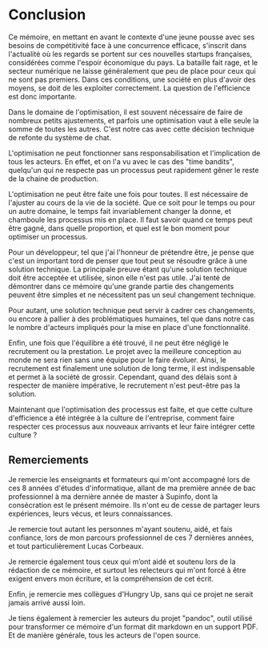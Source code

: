 
Conclusion
==========

Ce mémoire, en mettant en avant le contexte d'une jeune pousse avec ses besoins de compétitivité face à une concurrence efficace, s'inscrit dans l'actualité où les regards se portent sur ces nouvelles startups françaises, considérées comme l'espoir économique du pays. La bataille fait rage, et le secteur numérique ne laisse généralement que peu de place pour ceux qui ne sont pas premiers. Dans ces conditions, une société en plus d'avoir des moyens, se doit de les exploiter correctement. La question de l'efficience est donc importante.

Dans le domaine de l'optimisation, il est souvent nécessaire de faire de nombreux petits ajustements, et parfois une optimisation vaut à elle seule la somme de toutes les autres. C'est notre cas avec cette décision technique de refonte du système de chat.

L'optimisation ne peut fonctionner sans responsabilisation et l'implication de tous les acteurs. En effet, et on l'a vu avec le cas des "time bandits", quelqu'un qui ne respecte pas un processus peut rapidement gêner le reste de la chaine de production.

L'optimisation ne peut être faite une fois pour toutes. Il est nécessaire de l'ajuster au cours de la vie de la société. Que ce soit pour le temps ou pour un autre domaine, le temps fait invariablement changer la donne, et chamboule les processus mis en place. Il faut savoir quand ce temps peut être gagné, dans quelle proportion, et quel est le bon moment pour optimiser un processus.

Pour un développeur, tel que j'ai l'honneur de prétendre être, je pense que c'est un important tord de penser que tout peut se résoudre grâce à une solution technique. La principale preuve étant qu'une solution technique doit être acceptée et utilisée, sinon elle n'est pas utile. J'ai tenté de démontrer dans ce mémoire qu'une grande partie des changements peuvent être simples et ne nécessitent pas un seul changement technique.

Pour autant, une solution technique peut servir à cadrer ces changements, ou encore à pallier à des problématiques humaines, tel que dans notre cas le nombre d'acteurs impliqués pour la mise en place d'une fonctionnalité. 

Enfin, une fois que l'équilibre a été trouvé, il ne peut être négligé le recrutement ou la prestation. Le projet avec la meilleure conception au monde ne sera rien sans une équipe pour le faire évoluer. Ainsi, le recrutement est finalement une solution de long terme, il est indispensable et permet à la société de grossir. Cependant, quand des délais sont à respecter de manière impérative, le recrutement n'est peut-être pas la solution.

Maintenant que l'optimisation des processus est faite, et que cette culture d'efficience a été intégrée à la culture de l'entreprise, comment faire respecter ces processus aux nouveaux arrivants et leur faire intégrer cette culture ?

## Remerciements

Je remercie les enseignants et formateurs qui m'ont
accompagné lors de ces 8 années d'études d'informatique, allant de ma 
première année de bac professionnel à ma dernière année de master à 
Supinfo, dont la consécration est le présent mémoire. Ils n'ont eu de 
cesse de partager leurs expériences, leurs vécus, et leurs connaissances.

Je remercie tout autant les personnes m'ayant soutenu, aidé, et fais 
confiance, lors de mon parcours professionnel de ces 7 dernières années,
et tout particulièrement Lucas Corbeaux.

Je remercie également tous ceux qui m’ont aidé et soutenu lors 
de la rédaction de ce mémoire, et surtout les relecteurs qui m'ont 
forcé à être exigent envers mon écriture, et la compréhension de cet 
écrit.

Enfin, je remercie mes collègues d'Hungry Up, sans qui ce projet ne 
serait jamais arrivé aussi loin.

Je tiens également à remercier les auteurs du projet "pandoc", outil
utilisé pour transformer ce mémoire d'un format dit markdown en un
support PDF. Et de manière générale, tous les acteurs de l'open source.
